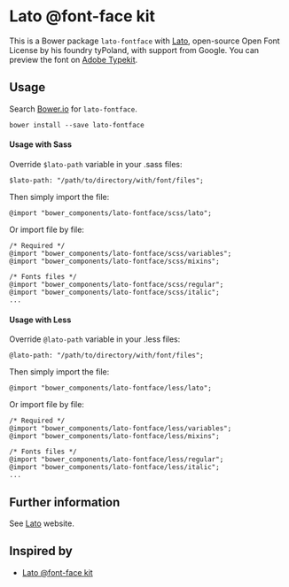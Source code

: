# Lato @font-face kit 

This is a Bower package `lato-fontface` with [Lato](http://www.latofonts.com/lato-free-fonts/), open-source Open Font License by his foundry tyPoland, with support from Google. You can preview the font on [Adobe Typekit](https://typekit.com/fonts/lato).

## Usage

Search [Bower.io]() for `lato-fontface`.    
```
bower install --save lato-fontface
```

#### Usage with Sass

Override `$lato-path` variable in your .sass files:  
```
$lato-path: "/path/to/directory/with/font/files";
```

Then simply import the file:  
```
@import "bower_components/lato-fontface/scss/lato";
```

Or import file by file:  
```
/* Required */
@import "bower_components/lato-fontface/scss/variables";
@import "bower_components/lato-fontface/scss/mixins";

/* Fonts files */
@import "bower_components/lato-fontface/scss/regular";
@import "bower_components/lato-fontface/scss/italic";
...
```

#### Usage with Less

Override `@lato-path` variable in your .less files:  
```
@lato-path: "/path/to/directory/with/font/files";
```

Then simply import the file:  
```
@import "bower_components/lato-fontface/less/lato";
```

Or import file by file:  
```
/* Required */
@import "bower_components/lato-fontface/less/variables";
@import "bower_components/lato-fontface/less/mixins";

/* Fonts files */
@import "bower_components/lato-fontface/less/regular";
@import "bower_components/lato-fontface/less/italic";
...
```

## Further information

See [Lato](http://www.latofonts.com/lato-free-fonts/) website.

## Inspired by

* [Lato @font-face kit](https://github.com/FontFaceKit/lato)
